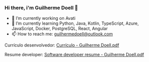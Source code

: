### Hi there, i'm Guilherme Doell 👋


- 🔭 I’m currently working on Avati
- 🌱 I’m currently learning Python, Java, Kotlin, TypeScript, Azure, JavaScript, Docker, PostgreSQL, React, Angular
- 📫 How to reach me: guilhermedoell@outlook.com

Currículo desenvolvedor:
[Currículo - Guilherme Doell.pdf](https://github.com/user-attachments/files/18695151/Curriculo.-.Guilherme.Doell.pdf)



Resume developer:
[Software developer resume - Guilherme Doell.pdf](https://github.com/user-attachments/files/18695155/Software.developer.resume.-.Guilherme.Doell.pdf)


